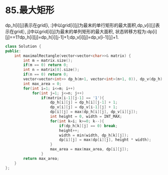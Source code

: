 # 85.最大矩形

dp_h[i][j]表示在grid[i, :]中以grid[i][j]为最末的单行矩形的最大面积,dp_v[i][j]表示在grid[:, j]中以grid[i][j]为最末的单列矩形的最大面积,
状态转移方程为:dp[i][j]==1?dp_h[i][j]=dp_h[i][j-1]+1;dp_v[i][j]=dp_v[i-1][j]+1.

```cpp
class Solution {
public:
    int maximalRectangle(vector<vector<char>>& matrix) {
        int m = matrix.size();
        if(m == 0) return 0;
        int n = matrix[0].size();
        if(n == 0) return 0;
        vector<vector<int>> dp_h(m+1, vector<int>(n+1, 0)), dp_v(dp_h), dp(dp_h);
        int max_area = 0;
        for(int i=1; i<=m; i++)
            for(int j=1; j<=n; j++)
                if(matrix[i-1][j-1] == '1'){
                    dp_h[i][j] = dp_h[i][j-1] + 1;
                    dp_v[i][j] = dp_v[i-1][j] + 1;
                    dp[i][j] = max(dp_h[i][j], dp_v[i][j]);
                    int height = 0, width = INT_MAX;
                    for(int k=i; k>=0; k--){
                        if(dp_h[k][j] == 0) break;
                        height++;
                        width = min(width, dp_h[k][j]);
                        dp[i][j] = max(dp[i][j], height * width);
                    }
                    max_area = max(max_area, dp[i][j]);
                }
        return max_area;
    }
};
```
